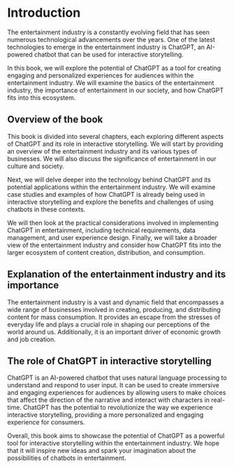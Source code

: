 Introduction
============

The entertainment industry is a constantly evolving field that has seen numerous technological advancements over the years. One of the latest technologies to emerge in the entertainment industry is ChatGPT, an AI-powered chatbot that can be used for interactive storytelling.

In this book, we will explore the potential of ChatGPT as a tool for creating engaging and personalized experiences for audiences within the entertainment industry. We will examine the basics of the entertainment industry, the importance of entertainment in our society, and how ChatGPT fits into this ecosystem.

Overview of the book
--------------------

This book is divided into several chapters, each exploring different aspects of ChatGPT and its role in interactive storytelling. We will start by providing an overview of the entertainment industry and its various types of businesses. We will also discuss the significance of entertainment in our culture and society.

Next, we will delve deeper into the technology behind ChatGPT and its potential applications within the entertainment industry. We will examine case studies and examples of how ChatGPT is already being used in interactive storytelling and explore the benefits and challenges of using chatbots in these contexts.

We will then look at the practical considerations involved in implementing ChatGPT in entertainment, including technical requirements, data management, and user experience design. Finally, we will take a broader view of the entertainment industry and consider how ChatGPT fits into the larger ecosystem of content creation, distribution, and consumption.

Explanation of the entertainment industry and its importance
------------------------------------------------------------

The entertainment industry is a vast and dynamic field that encompasses a wide range of businesses involved in creating, producing, and distributing content for mass consumption. It provides an escape from the stresses of everyday life and plays a crucial role in shaping our perceptions of the world around us. Additionally, it is an important driver of economic growth and job creation.

The role of ChatGPT in interactive storytelling
-----------------------------------------------

ChatGPT is an AI-powered chatbot that uses natural language processing to understand and respond to user input. It can be used to create immersive and engaging experiences for audiences by allowing users to make choices that affect the direction of the narrative and interact with characters in real-time. ChatGPT has the potential to revolutionize the way we experience interactive storytelling, providing a more personalized and engaging experience for consumers.

Overall, this book aims to showcase the potential of ChatGPT as a powerful tool for interactive storytelling within the entertainment industry. We hope that it will inspire new ideas and spark your imagination about the possibilities of chatbots in entertainment.
